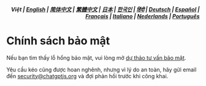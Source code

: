 <div align="right">
<h5>Việt | <a href="../SECURITY.md">English</a> | <a href="../zh-cn/SECURITY.md">简体中文</a> | <a href="../zh-tw/SECURITY.md">繁體中文</a> | <a href="../ja/SECURITY.md">日本</a> | <a href="../ko/SECURITY.md">한국인</a> | <a href="../hi/SECURITY.md">हिंदी</a> | <a href="../de/SECURITY.md">Deutsch</a> | <a href="../es/SECURITY.md">Español</a> | <a href="../fr/SECURITY.md">Français</a> | <a href="../it/SECURITY.md">Italiano</a> | <a href="../nl/SECURITY.md">Nederlands</a> | <a href="../pt/SECURITY.md">Português</a></h5>
</div>

# Chính sách bảo mật

Nếu bạn tìm thấy lỗ hổng bảo mật, vui lòng mở [dự thảo tư vấn bảo mật](https://github.com/kudoai/chatgpt.js/security/advisories/new).

Yêu cầu kéo cũng được hoan nghênh, nhưng vì lý do an toàn, hãy gửi email đến security@chatgptjs.org và đợi phản hồi trước khi công khai.
